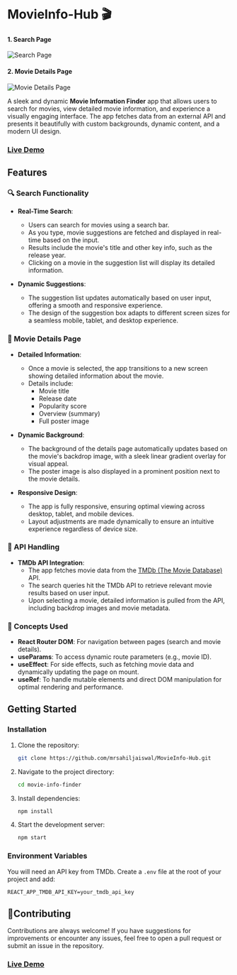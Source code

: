 # MovieInfo-Hub 🎬
 

#### 1. Search Page
![Search Page](https://res.cloudinary.com/de5pdwmbc/image/upload/v1727827794/jpvaihckgpmdf1wdjiki.png)

#### 2. Movie Details Page
![Movie Details Page](/public/movie-search-result.png)


A sleek and dynamic **Movie Information Finder** app that allows users to search for movies, view detailed movie information, and experience a visually engaging interface. The app fetches data from an external API and presents it beautifully with custom backgrounds, dynamic content, and a modern UI design.

### [Live Demo](https://movieinfo-hub.netlify.app)

## Features

### 🔍 Search Functionality
- **Real-Time Search**: 
  - Users can search for movies using a search bar.
  - As you type, movie suggestions are fetched and displayed in real-time based on the input.
  - Results include the movie's title and other key info, such as the release year.
  - Clicking on a movie in the suggestion list will display its detailed information.
  
- **Dynamic Suggestions**:
  - The suggestion list updates automatically based on user input, offering a smooth and responsive experience.
  - The design of the suggestion box adapts to different screen sizes for a seamless mobile, tablet, and desktop experience.

### 🎥 Movie Details Page
- **Detailed Information**:
  - Once a movie is selected, the app transitions to a new screen showing detailed information about the movie.
  - Details include:
    - Movie title
    - Release date
    - Popularity score
    - Overview (summary)
    - Full poster image
  
- **Dynamic Background**:
  - The background of the details page automatically updates based on the movie's backdrop image, with a sleek linear gradient overlay for visual appeal.
  - The poster image is also displayed in a prominent position next to the movie details.

- **Responsive Design**:
  - The app is fully responsive, ensuring optimal viewing across desktop, tablet, and mobile devices.
  - Layout adjustments are made dynamically to ensure an intuitive experience regardless of device size.

### 🔄 API Handling
- **TMDb API Integration**:
  - The app fetches movie data from the [TMDb (The Movie Database)](https://www.themoviedb.org/) API.
  - The search queries hit the TMDb API to retrieve relevant movie results based on user input.
  - Upon selecting a movie, detailed information is pulled from the API, including backdrop images and movie metadata.

### 🚀 Concepts Used

- **React Router DOM**: For navigation between pages (search and movie details).
- **useParams**: To access dynamic route parameters (e.g., movie ID).
- **useEffect**: For side effects, such as fetching movie data and dynamically updating the page on mount.
- **useRef**: To handle mutable elements and direct DOM manipulation for optimal rendering and performance.


## Getting Started

### Installation

1. Clone the repository:

    ```bash
    git clone https://github.com/mrsahiljaiswal/MovieInfo-Hub.git
    ```

2. Navigate to the project directory:

    ```bash
    cd movie-info-finder
    ```

3. Install dependencies:

    ```bash
    npm install
    ```

4. Start the development server:

    ```bash
    npm start
    ```

### Environment Variables

You will need an API key from TMDb. Create a `.env` file at the root of your project and add:

```env
REACT_APP_TMDB_API_KEY=your_tmdb_api_key
```
## 🤝Contributing

 Contributions are always welcome! If you have suggestions for improvements or encounter any issues, feel free to open a pull request or submit an issue in the repository.

### [Live Demo](https://movieinfo-hub.netlify.app)
